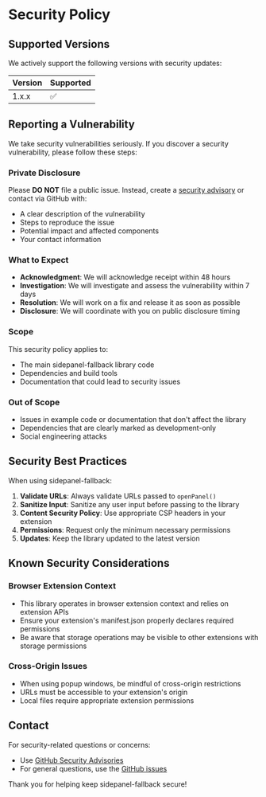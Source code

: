 # Security Policy

## Supported Versions

We actively support the following versions with security updates:

| Version | Supported          |
| ------- | ------------------ |
| 1.x.x   | :white_check_mark: |

## Reporting a Vulnerability

We take security vulnerabilities seriously. If you discover a security vulnerability, please follow these steps:

### Private Disclosure

Please **DO NOT** file a public issue. Instead, create a [security advisory](https://github.com/touyou/sidepanel-fallback/security/advisories/new) or contact via GitHub with:

- A clear description of the vulnerability
- Steps to reproduce the issue
- Potential impact and affected components
- Your contact information

### What to Expect

- **Acknowledgment**: We will acknowledge receipt within 48 hours
- **Investigation**: We will investigate and assess the vulnerability within 7 days
- **Resolution**: We will work on a fix and release it as soon as possible
- **Disclosure**: We will coordinate with you on public disclosure timing

### Scope

This security policy applies to:

- The main sidepanel-fallback library code
- Dependencies and build tools
- Documentation that could lead to security issues

### Out of Scope

- Issues in example code or documentation that don't affect the library
- Dependencies that are clearly marked as development-only
- Social engineering attacks

## Security Best Practices

When using sidepanel-fallback:

1. **Validate URLs**: Always validate URLs passed to `openPanel()`
2. **Sanitize Input**: Sanitize any user input before passing to the library
3. **Content Security Policy**: Use appropriate CSP headers in your extension
4. **Permissions**: Request only the minimum necessary permissions
5. **Updates**: Keep the library updated to the latest version

## Known Security Considerations

### Browser Extension Context

- This library operates in browser extension context and relies on extension APIs
- Ensure your extension's manifest.json properly declares required permissions
- Be aware that storage operations may be visible to other extensions with storage permissions

### Cross-Origin Issues

- When using popup windows, be mindful of cross-origin restrictions
- URLs must be accessible to your extension's origin
- Local files require appropriate extension permissions

## Contact

For security-related questions or concerns:
- Use [GitHub Security Advisories](https://github.com/touyou/sidepanel-fallback/security/advisories)
- For general questions, use the [GitHub issues](https://github.com/touyou/sidepanel-fallback/issues)

Thank you for helping keep sidepanel-fallback secure!
